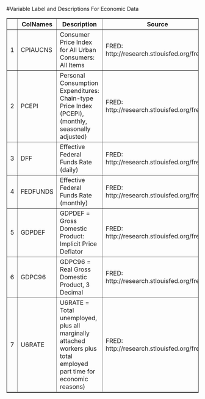 #Variable Label and Descriptions For Economic Data <!-- html table generated in R 3.0.1 by xtable 1.7-1 package -->
<!-- Thu May 30 15:53:58 2013 -->
<TABLE border=1>
<TR> <TH>  </TH> <TH> ColNames </TH> <TH> Description </TH> <TH> Source </TH>  </TR>
  <TR> <TD align="right"> 1 </TD> <TD> CPIAUCNS </TD> <TD> Consumer Price Index for All Urban Consumers: All Items </TD> <TD> FRED: http://research.stlouisfed.org/fred2/ </TD> </TR>
  <TR> <TD align="right"> 2 </TD> <TD> PCEPI </TD> <TD> Personal Consumption Expenditures: Chain-type Price Index (PCEPI), (monthly, seasonally adjusted) </TD> <TD> FRED: http://research.stlouisfed.org/fred2/ </TD> </TR>
  <TR> <TD align="right"> 3 </TD> <TD> DFF </TD> <TD> Effective Federal Funds Rate (daily) </TD> <TD> FRED: http://research.stlouisfed.org/fred2/ </TD> </TR>
  <TR> <TD align="right"> 4 </TD> <TD> FEDFUNDS </TD> <TD> Effective Federal Funds Rate (monthly) </TD> <TD> FRED: http://research.stlouisfed.org/fred2/ </TD> </TR>
  <TR> <TD align="right"> 5 </TD> <TD> GDPDEF </TD> <TD> GDPDEF = Gross Domestic Product: Implicit Price Deflator </TD> <TD> FRED: http://research.stlouisfed.org/fred2/ </TD> </TR>
  <TR> <TD align="right"> 6 </TD> <TD> GDPC96 </TD> <TD> GDPC96 = Real Gross Domestic Product, 3 Decimal </TD> <TD> FRED: http://research.stlouisfed.org/fred2/ </TD> </TR>
  <TR> <TD align="right"> 7 </TD> <TD> U6RATE </TD> <TD> U6RATE = Total unemployed, plus all marginally attached workers plus total employed part time for economic reasons) </TD> <TD> FRED: http://research.stlouisfed.org/fred2/ </TD> </TR>
   </TABLE>
